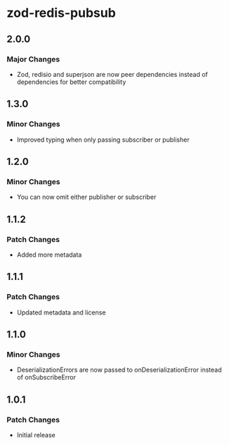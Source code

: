 # zod-redis-pubsub

## 2.0.0

### Major Changes

- Zod, redisio and superjson are now peer dependencies instead of dependencies for better compatibility

## 1.3.0

### Minor Changes

- Improved typing when only passing subscriber or publisher

## 1.2.0

### Minor Changes

- You can now omit either publisher or subscriber

## 1.1.2

### Patch Changes

- Added more metadata

## 1.1.1

### Patch Changes

- Updated metadata and license

## 1.1.0

### Minor Changes

- DeserializationErrors are now passed to onDeserializationError instead of onSubscribeError

## 1.0.1

### Patch Changes

- Initial release
